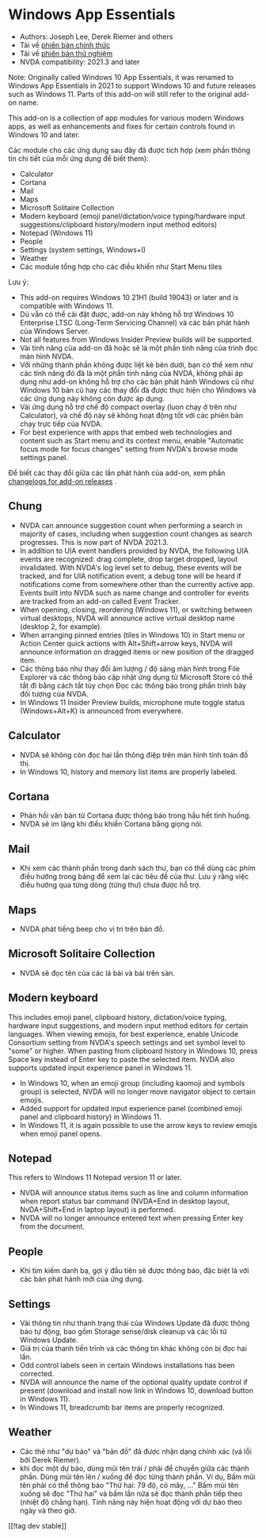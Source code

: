 # Windows App Essentials #

* Authors: Joseph Lee, Derek Riemer and others
* Tải về [phiên bản chính thức][1]
* Tải về [phiên bản thử nghiệm][2]
* NVDA compatibility: 2021.3 and later

Note: Originally called Windows 10 App Essentials, it was renamed to Windows
App Essentials in 2021 to support Windows 10 and future releases such as
Windows 11. Parts of this add-on will still refer to the original add-on
name.

This add-on is a collection of app modules for various modern Windows apps,
as well as enhancements and fixes for certain controls found in Windows 10
and later.

Các module cho các ứng dụng sau đây đã được tích hợp (xem phần thông tin chi
tiết của mỗi ứng dụng để biết them):

* Calculator
* Cortana
* Mail
* Maps
* Microsoft Solitaire Collection
* Modern keyboard (emoji panel/dictation/voice typing/hardware input
  suggestions/clipboard history/modern input method editors)
* Notepad (Windows 11)
* People
* Settings (system settings, Windows+I)
* Weather
* Các module tổng hợp cho các điều khiển như Start Menu tiles

Lưu ý:

* This add-on requires Windows 10 21H1 (build 19043) or later and is
  compatible with Windows 11.
* Dù vẫn có thể cài đặt được, add-on này không hỗ trợ Windows 10 Enterprise
  LTSC (Long-Term Servicing Channel) và các bản phát hành của Windows
  Server.
* Not all features from Windows Insider Preview builds will be supported.
* Vài tính năng của add-on đã hoặc sẽ là một phần tính năng của trình đọc
  màn hình NVDA.
* Với những thành phần không được liệt kê bên dưới, bạn có thể xem như các
  tính năng đó đã là một phần tính năng của NVDA, không phải áp dụng như
  add-on không hỗ trợ cho các bản phát hành Windows cũ như Windows 10 bản cũ
  hay các thay đổi đã được thực hiện cho Windows và các ứng dụng này không
  còn được áp dụng.
* Vài ứng dụng hỗ trợ chế độ compact overlay (luon chạy ở trên như
  Calculator), và chế độ này sẽ không hoạt động tốt với các phiên bản chạy
  trực tiếp của NVDA.
* For best experience with apps that embed web technologies and content such
  as Start menu and its context menu, enable "Automatic focus mode for focus
  changes" setting from NVDA's browse mode settings panel.

Để biết các thay đổi giữa các lần phát hành của add-on, xem phần [changelogs
for add-on releases][3] .

## Chung

* NVDA can announce suggestion count when performing a search in majority of
  cases, including when suggestion count changes as search progresses. This
  is now part of NVDA 2021.3.
* In addition to UIA event handlers provided by NVDA, the following UIA
  events are recognized: drag complete, drop target dropped, layout
  invalidated. With NVDA's log level set to debug, these events will be
  tracked, and for UIA notification event, a debug tone will be heard if
  notifications come from somewhere other than the currently active
  app. Events built into NVDA such as name change and controller for events
  are tracked from an add-on called Event Tracker.
* When opening, closing, reordering (Windows 11), or switching between
  virtual desktops, NVDA will announce active virtual desktop name (desktop
  2, for example).
* When arranging pinned entries (tiles in Windows 10) in Start menu or
  Action Center quick actions with Alt+Shift+arrow keys, NVDA will announce
  information on dragged items or new position of the dragged item.
* Các thông báo như thay đổi âm lượng / độ sáng màn hình trong File Explorer
  và các thông báo cập nhật ứng dụng từ Microsoft Store có thể tắt đi bằng
  cách tắt tùy chọn Đọc các thông báo trong phần trình bày đối tượng của
  NVDA.
* In Windows 11 Insider Preview builds, microphone mute toggle status
  (Windows+Alt+K) is announced from everywhere.

## Calculator

* NVDA sẽ không còn đọc hai lần thông điệp trên màn hình tính toán đồ thị.
* In Windows 10, history and memory list items are properly labeled.

## Cortana

* Phản hồi văn bản từ Cortana được thông báo trong hầu hết tình huống.
* NVDA sẽ im lặng khi điều khiển Cortana bằng giọng nói.

## Mail

* Khi xem các thành phần trong danh sách thư, bạn có thể dùng các phím điều
  hướng trong bảng để xem lại các tiêu để của thư. Lưu ý rằng việc điều
  hướng qua từng dòng (từng thư) chưa được hỗ trợ.

## Maps

* NVDA phát tiếng beep cho vị trí trên bản đồ.

## Microsoft Solitaire Collection

* NVDA sẽ đọc tên của các lá bài và bài trên sàn.

## Modern keyboard

This includes emoji panel, clipboard history, dictation/voice typing,
hardware input suggestions, and modern input method editors for certain
languages. When viewing emojis, for best experience, enable Unicode
Consortium setting from NVDA's speech settings and set symbol level to
"some" or higher. When pasting from clipboard history in Windows 10, press
Space key instead of Enter key to paste the selected item. NVDA also
supports updated input experience panel in Windows 11.

* In Windows 10, when an emoji group (including kaomoji and symbols group)
  is selected, NVDA will no longer move navigator object to certain emojis.
* Added support for updated input experience panel (combined emoji panel and
  clipboard history) in Windows 11.
* In Windows 11, it is again possible to use the arrow keys to review emojis
  when emoji panel opens.

## Notepad

This refers to Windows 11 Notepad version 11 or later.

* NVDA will announce status items such as line and column information when
  report status bar command (NVDA+End in desktop layout, NvDA+Shift+End in
  laptop layout) is performed.
* NVDA will no longer announce entered text when pressing Enter key from the
  document.

## People

* Khi tìm kiếm danh bạ, gợi ý đầu tiên sẽ được thông báo, đặc biệt là với
  các bản phát hành mới của ứng dụng.

## Settings

* Vài thông tin như thanh trạng thái của Windows Update đã được thông báo tự
  động, bao gồm Storage sense/disk cleanup và các lỗi từ Windows Update.
* Giá trị của thanh tiến trình và các thông tin khác không còn bị đọc hai
  lần.
* Odd control labels seen in certain Windows installations has been
  corrected.
* NVDA will announce the name of the optional quality update control if
  present (download and install now link in Windows 10, download button in
  Windows 11).
* In Windows 11, breadcrumb bar items are properly recognized.

## Weather

* Các thẻ như "dự báo" và "bản đồ" đã được nhận dạng chính xác (vá lỗi bởi
  Derek Riemer).
* khi đọc một dự báo, dùng mũi tên trái / phải để chuyển giữa các thành
  phần. Dùng mũi tên lên / xuống để đọc từng thành phần. Ví dụ, Bấm mũi tên
  phải có thể thông báo "Thứ hai: 79 độ, có mây, ..." Bấm mũi tên xuống sẽ
  đọc "Thứ hai" và bấm lần nữa sẽ đọc thành phần tiếp theo (nhiệt độ chẳng
  hạn). Tính năng này hiện hoạt động với dự báo theo ngày và theo giờ.

[[!tag dev stable]]

[1]: https://addons.nvda-project.org/files/get.php?file=w10

[2]: https://addons.nvda-project.org/files/get.php?file=w10-dev

[3]: https://github.com/josephsl/wintenapps/wiki/w10changelog
